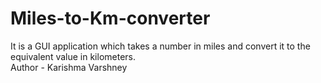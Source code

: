 # Miles-to-Km-converter
It is a GUI application which takes a number in miles and convert it to the equivalent value in kilometers.
<br>
Author - Karishma Varshney
